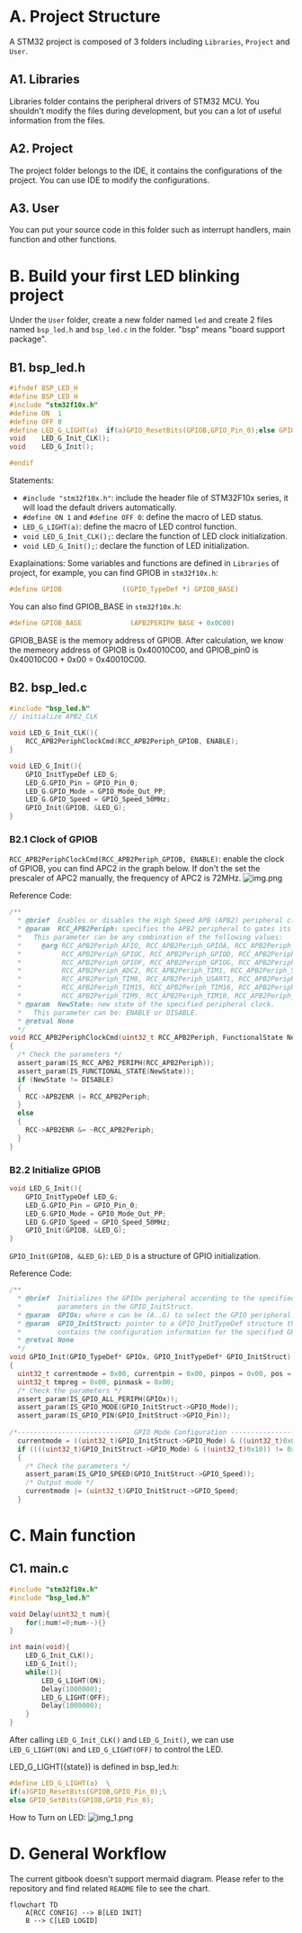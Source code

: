 # A. Project Structure

A STM32 project is composed of 3 folders including `Libraries`, `Project` and `User`.

## A1. Libraries

Libraries folder contains the peripheral drivers of STM32 MCU. You shouldn't modify the files during development, but
you can a lot of useful information from the files.

## A2. Project

The project folder belongs to the IDE, it contains the configurations of the project. You can use IDE to modify the
configurations.

## A3. User

You can put your source code in this folder such as interrupt handlers, main function and other functions.

# B. Build your first LED blinking project

Under the `User` folder, create a new folder named `led` and create 2 files named `bsp_led.h` and `bsp_led.c` in the
folder. "bsp" means "board support package".

## B1. bsp_led.h

```c
#ifndef BSP_LED_H
#define BSP_LED_H
#include "stm32f10x.h"
#define ON	1
#define OFF 0
#define LED_G_LIGHT(a)	if(a)GPIO_ResetBits(GPIOB,GPIO_Pin_0);else GPIO_SetBits(GPIOB,GPIO_Pin_0);
void 	LED_G_Init_CLK();
void	LED_G_Init();

#endif
```

Statements:

- `#include "stm32f10x.h"`: include the header file of STM32F10x series, it will load the default drivers automatically.
- `#define ON 1` and `#define OFF 0`: define the macro of LED status.
- `LED_G_LIGHT(a)`: define the macro of LED control function.
- `void LED_G_Init_CLK();`: declare the function of LED clock initialization.
- `void	LED_G_Init();`: declare the function of LED initialization.

Exaplainations:
Some variables and functions are defined in `Libraries` of project, for example, you can find GPIOB in `stm32f10x.h`:

```c
#define GPIOB               ((GPIO_TypeDef *) GPIOB_BASE)
```

You can also find GPIOB_BASE in `stm32f10x.h`:

```c
#define GPIOB_BASE            (APB2PERIPH_BASE + 0x0C00)
```

GPIOB_BASE is the memory address of GPIOB. After calculation, we know the memeory address of GPIOB is 0x40010C00, and
GPIOB_pin0 is 0x40010C00 + 0x00 = 0x40010C00.

## B2. bsp_led.c

```c
#include "bsp_led.h"
// initialize APB2_CLK

void LED_G_Init_CLK(){
	RCC_APB2PeriphClockCmd(RCC_APB2Periph_GPIOB, ENABLE);
}

void LED_G_Init(){
	GPIO_InitTypeDef LED_G;
	LED_G.GPIO_Pin = GPIO_Pin_0;
	LED_G.GPIO_Mode = GPIO_Mode_Out_PP;
	LED_G.GPIO_Speed = GPIO_Speed_50MHz;
	GPIO_Init(GPIOB, &LED_G);
}
```

### B2.1 Clock of GPIOB

`RCC_APB2PeriphClockCmd(RCC_APB2Periph_GPIOB, ENABLE)`: enable the clock of GPIOB, you can find APC2 in the graph below.
If don't the set the prescaler of APC2 manually, the frequency of APC2 is 72MHz.
![img.png](img.png)

Reference Code:

```c
/**
  * @brief  Enables or disables the High Speed APB (APB2) peripheral clock.
  * @param  RCC_APB2Periph: specifies the APB2 peripheral to gates its clock.
  *   This parameter can be any combination of the following values:
  *     @arg RCC_APB2Periph_AFIO, RCC_APB2Periph_GPIOA, RCC_APB2Periph_GPIOB,
  *          RCC_APB2Periph_GPIOC, RCC_APB2Periph_GPIOD, RCC_APB2Periph_GPIOE,
  *          RCC_APB2Periph_GPIOF, RCC_APB2Periph_GPIOG, RCC_APB2Periph_ADC1,
  *          RCC_APB2Periph_ADC2, RCC_APB2Periph_TIM1, RCC_APB2Periph_SPI1,
  *          RCC_APB2Periph_TIM8, RCC_APB2Periph_USART1, RCC_APB2Periph_ADC3,
  *          RCC_APB2Periph_TIM15, RCC_APB2Periph_TIM16, RCC_APB2Periph_TIM17,
  *          RCC_APB2Periph_TIM9, RCC_APB2Periph_TIM10, RCC_APB2Periph_TIM11     
  * @param  NewState: new state of the specified peripheral clock.
  *   This parameter can be: ENABLE or DISABLE.
  * @retval None
  */
void RCC_APB2PeriphClockCmd(uint32_t RCC_APB2Periph, FunctionalState NewState)
{
  /* Check the parameters */
  assert_param(IS_RCC_APB2_PERIPH(RCC_APB2Periph));
  assert_param(IS_FUNCTIONAL_STATE(NewState));
  if (NewState != DISABLE)
  {
    RCC->APB2ENR |= RCC_APB2Periph;
  }
  else
  {
    RCC->APB2ENR &= ~RCC_APB2Periph;
  }
}
```

### B2.2 Initialize GPIOB

```c
void LED_G_Init(){
	GPIO_InitTypeDef LED_G;
	LED_G.GPIO_Pin = GPIO_Pin_0;
	LED_G.GPIO_Mode = GPIO_Mode_Out_PP;
	LED_G.GPIO_Speed = GPIO_Speed_50MHz;
	GPIO_Init(GPIOB, &LED_G);
}
```

`GPIO_Init(GPIOB, &LED_G)`: `LED_D` is a structure of GPIO initialization.

Reference Code:

```c
/**
  * @brief  Initializes the GPIOx peripheral according to the specified
  *         parameters in the GPIO_InitStruct.
  * @param  GPIOx: where x can be (A..G) to select the GPIO peripheral.
  * @param  GPIO_InitStruct: pointer to a GPIO_InitTypeDef structure that
  *         contains the configuration information for the specified GPIO peripheral.
  * @retval None
  */
void GPIO_Init(GPIO_TypeDef* GPIOx, GPIO_InitTypeDef* GPIO_InitStruct)
{
  uint32_t currentmode = 0x00, currentpin = 0x00, pinpos = 0x00, pos = 0x00;
  uint32_t tmpreg = 0x00, pinmask = 0x00;
  /* Check the parameters */
  assert_param(IS_GPIO_ALL_PERIPH(GPIOx));
  assert_param(IS_GPIO_MODE(GPIO_InitStruct->GPIO_Mode));
  assert_param(IS_GPIO_PIN(GPIO_InitStruct->GPIO_Pin));  
  
/*---------------------------- GPIO Mode Configuration -----------------------*/
  currentmode = ((uint32_t)GPIO_InitStruct->GPIO_Mode) & ((uint32_t)0x0F);
  if ((((uint32_t)GPIO_InitStruct->GPIO_Mode) & ((uint32_t)0x10)) != 0x00)
  { 
    /* Check the parameters */
    assert_param(IS_GPIO_SPEED(GPIO_InitStruct->GPIO_Speed));
    /* Output mode */
    currentmode |= (uint32_t)GPIO_InitStruct->GPIO_Speed;
  }
```

# C. Main function

## C1. main.c

```c
#include "stm32f10x.h"
#include "bsp_led.h"

void Delay(uint32_t num){
	for(;num!=0;num--){}
}

int main(void){
	LED_G_Init_CLK();
	LED_G_Init();
	while(1){
		LED_G_LIGHT(ON);
		Delay(1000000);
		LED_G_LIGHT(OFF);
		Delay(1000000);
	}
}
```

After calling `LED_G_Init_CLK()` and `LED_G_Init()`, we can use `LED_G_LIGHT(ON)` and `LED_G_LIGHT(OFF)` to control the
LED.

LED_G_LIGHT({state}) is defined in bsp_led.h:

```c
#define LED_G_LIGHT(a)	\
if(a)GPIO_ResetBits(GPIOB,GPIO_Pin_0);\
else GPIO_SetBits(GPIOB,GPIO_Pin_0);
```

How to Turn on LED:
![img_1.png](img_1.png)

# D. General Workflow

The current gitbook doesn't support mermaid diagram. Please refer to the repository and find related `README` file to
see the chart.

```mermaid
flowchart TD
    A[RCC CONFIG] --> B[LED INIT]
    B --> C[LED LOGID]
```
